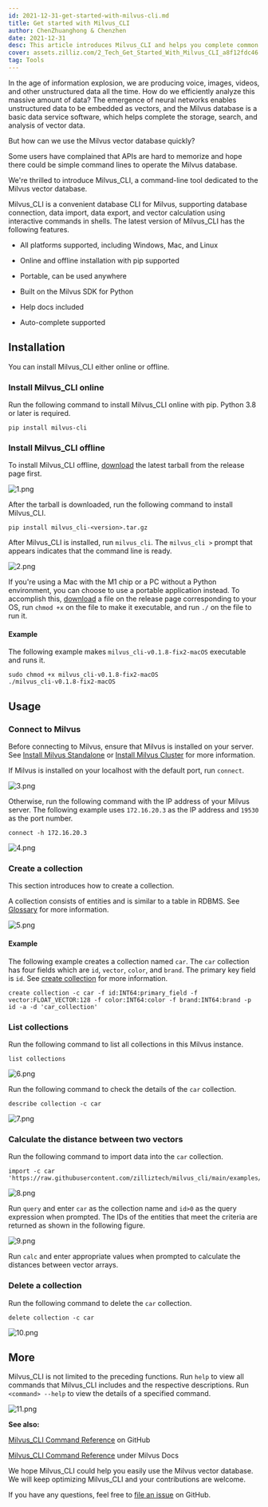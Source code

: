 ```yaml
---
id: 2021-12-31-get-started-with-milvus-cli.md
title: Get started with Milvus_CLI
author: ChenZhuanghong & Chenzhen
date: 2021-12-31
desc: This article introduces Milvus_CLI and helps you complete common tasks.
cover: assets.zilliz.com/2_Tech_Get_Started_With_Milvus_CLI_a8f12fdc46.png
tag: Tools
---
```


In the age of information explosion, we are producing voice, images, videos, and other unstructured data all the time. How do we efficiently analyze this massive amount of data? The emergence of neural networks enables unstructured data to be embedded as vectors, and the Milvus database is a basic data service software, which helps complete the storage, search, and analysis of vector data.

But how can we use the Milvus vector database quickly?

Some users have complained that APIs are hard to memorize and hope there could be simple command lines to operate the Milvus database.

We're thrilled to introduce Milvus_CLI, a command-line tool dedicated to the Milvus vector database.

Milvus_CLI is a convenient database CLI for Milvus, supporting database connection, data import, data export, and vector calculation using interactive commands in shells. The latest version of Milvus_CLI has the following features.

- All platforms supported, including Windows, Mac, and Linux

- Online and offline installation with pip supported

- Portable, can be used anywhere

- Built on the Milvus SDK for Python

- Help docs included

- Auto-complete supported

## Installation

You can install Milvus_CLI either online or offline.

### Install Milvus_CLI online

Run the following command to install Milvus_CLI online with pip. Python 3.8 or later is required.

```
pip install milvus-cli
```

### Install Milvus_CLI offline

To install Milvus_CLI offline, [download](https://github.com/milvus-io/milvus_cli/releases) the latest tarball from the release page first.

![1.png](https://assets.zilliz.com/1_af0e832119.png)

After the tarball is downloaded, run the following command to install Milvus_CLI.

```
pip install milvus_cli-<version>.tar.gz
```

After Milvus_CLI is installed, run `milvus_cli`. The `milvus_cli >` prompt that appears indicates that the command line is ready.

![2.png](https://assets.zilliz.com/2_b50f5d2a5a.png)

If you're using a Mac with the M1 chip or a PC without a Python environment, you can choose to use a portable application instead. To accomplish this, [download](https://github.com/milvus-io/milvus_cli/releases) a file on the release page corresponding to your OS, run `chmod +x` on the file to make it executable, and run `./` on the file to run it.

#### **Example**

The following example makes `milvus_cli-v0.1.8-fix2-macOS` executable and runs it.

```
sudo chmod +x milvus_cli-v0.1.8-fix2-macOS
./milvus_cli-v0.1.8-fix2-macOS
```

## Usage

### Connect to Milvus

Before connecting to Milvus, ensure that Milvus is installed on your server. See [Install Milvus Standalone](https://milvus.io/docs/v2.0.0/install_standalone-docker.md) or [Install Milvus Cluster](https://milvus.io/docs/v2.0.0/install_cluster-docker.md) for more information.

If Milvus is installed on your localhost with the default port, run `connect`.

![3.png](https://assets.zilliz.com/3_f950d3739a.png)

Otherwise, run the following command with the IP address of your Milvus server. The following example uses `172.16.20.3` as the IP address and `19530` as the port number.

```
connect -h 172.16.20.3
```

![4.png](https://assets.zilliz.com/4_9ff2db9855.png)

### Create a collection

This section introduces how to create a collection.

A collection consists of entities and is similar to a table in RDBMS. See [Glossary](https://milvus.io/docs/v2.0.0/glossary.md) for more information.

![5.png](https://assets.zilliz.com/5_95a88c1cbf.png)

#### Example

The following example creates a collection named `car`. The `car` collection has four fields which are `id`, `vector`, `color`, and `brand`. The primary key field is `id`. See [create collection](https://milvus.io/docs/v2.0.0/cli_commands.md#create-collection) for more information.

```
create collection -c car -f id:INT64:primary_field -f vector:FLOAT_VECTOR:128 -f color:INT64:color -f brand:INT64:brand -p id -a -d 'car_collection'
```

### List collections

Run the following command to list all collections in this Milvus instance.

```
list collections
```

![6.png](https://assets.zilliz.com/6_1331f4c8bc.png)

Run the following command to check the details of the `car` collection.

```
describe collection -c car 
```

![7.png](https://assets.zilliz.com/7_1d70beee54.png)

### Calculate the distance between two vectors

Run the following command to import data into the `car` collection.

```
import -c car 'https://raw.githubusercontent.com/zilliztech/milvus_cli/main/examples/import_csv/vectors.csv'
```

![8.png](https://assets.zilliz.com/8_7609a4359a.png)

Run `query` and enter `car` as the collection name and `id>0` as the query expression when prompted. The IDs of the entities that meet the criteria are returned as shown in the following figure.

![9.png](https://assets.zilliz.com/9_f0755589f6.png)


Run `calc` and enter appropriate values when prompted to calculate the distances between vector arrays.

### Delete a collection

Run the following command to delete the `car` collection.

```
delete collection -c car
```

![10.png](https://assets.zilliz.com/10_16b2b01935.png)

## More

Milvus_CLI is not limited to the preceding functions. Run `help` to view all commands that Milvus_CLI includes and the respective descriptions. Run `<command> --help` to view the details of a specified command.

![11.png](https://assets.zilliz.com/11_5f31ccb1e8.png)

**See also:**

[Milvus_CLI Command Reference](https://github.com/zilliztech/milvus_cli/blob/main/doc/en/cli_commands.md) on GitHub

[Milvus_CLI Command Reference](https://milvus.io/docs/v2.0.0/cli_commands.md) under Milvus Docs

We hope Milvus_CLI could help you easily use the Milvus vector database. We will keep optimizing Milvus_CLI and your contributions are welcome.

If you have any questions, feel free to [file an issue](https://github.com/zilliztech/milvus_cli/issues) on GitHub.